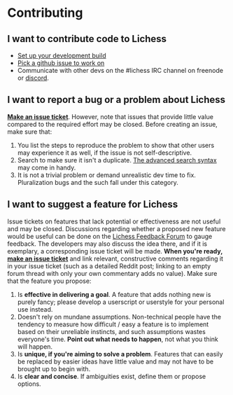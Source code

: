 Contributing
============

## I want to contribute code to Lichess

- [Set up your development build](https://github.com/ornicar/lila/wiki/Lichess-Development-Onboarding)
- [Pick a github issue to work on](https://github.com/ornicar/lila/issues)
- Communicate with other devs on the #lichess IRC channel on freenode
  or [discord](https://discord.gg/AWSze7n).

## I want to report a bug or a problem about Lichess

[__Make an issue ticket__](https://github.com/ornicar/lila/issues/new?title=Submitting+a+forum+thread+with+the+word+"thibault"+in+its+title+crashes+my+browser!). However, note that issues that provide little value compared to the required effort may be closed. Before creating an issue, make sure that:

1. You list the steps to reproduce the problem to show that other users may experience it as well, if the issue is not self-descriptive.
2. Search to make sure it isn't a duplicate. [The advanced search syntax](https://help.github.com/articles/searching-issues/) may come in handy.
3. It is not a trivial problem or demand unrealistic dev time to fix. Pluralization bugs and the such fall under this category.

## I want to suggest a feature for Lichess

Issue tickets on features that lack potential or effectiveness are not useful and may be closed. Discussions regarding whether a proposed new feature would be useful can be done on the [Lichess Feedback Forum](http://lichess.org/forum/lichess-feedback) to gauge feedback. The developers may also discuss the idea there, and if it is exemplary, a corresponding issue ticket will be made. __When you're ready, [make an issue ticket](https://github.com/ornicar/lila/issues/new?title=Please+implement+this+chess+variant+idea+I+came+up+with)__ and link relevant, constructive comments regarding it in your issue ticket (such as a detailed Reddit post; linking to an empty forum thread with only your own commentary adds no value). Make sure that the feature you propose:

1. Is __effective in delivering a goal__. A feature that adds nothing new is purely fancy; please develop a userscript or userstyle for your personal use instead.
2. Doesn't rely on mundane assumptions. Non-technical people have the tendency to measure how difficult / easy a feature is to implement based on their unreliable instincts, and such assumptions wastes everyone's time. __Point out what needs to happen__, not what you think will happen.
3. Is __unique, if you're aiming to solve a problem__. Features that can easily be replaced by easier ideas have little value and may not have to be brought up to begin with.
4. Is __clear and concise__. If ambiguities exist, define them or propose options.
